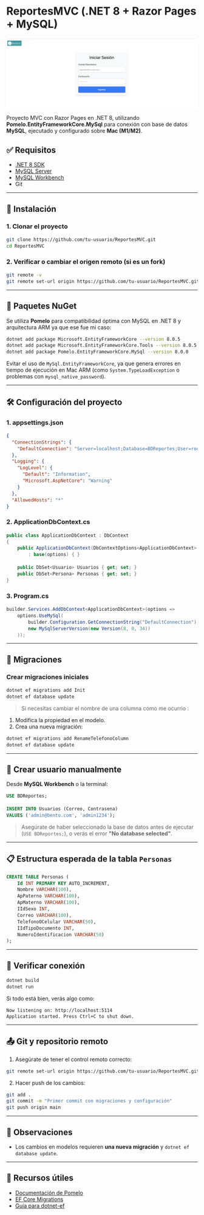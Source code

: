 # ReportesMVC (.NET 8 + Razor Pages + MySQL)

![Image_Alt](https://github.com/jaykob07/ASPCORE-MYSQ-LOGIN/blob/81eca062821cda742373c2f887ee53879283a77c/pic.png)

Proyecto MVC con Razor Pages en .NET 8, utilizando **Pomelo.EntityFrameworkCore.MySql** para conexión con base de datos **MySQL**, ejecutado y configurado sobre **Mac (M1/M2)**.

## ✅ Requisitos

* [.NET 8 SDK](https://dotnet.microsoft.com/download/dotnet/8.0)
* [MySQL Server](https://dev.mysql.com/downloads/mysql/)
* [MySQL Workbench](https://dev.mysql.com/downloads/workbench/) 
* Git

---

## 🚀 Instalación

### 1. Clonar el proyecto

```bash
git clone https://github.com/tu-usuario/ReportesMVC.git
cd ReportesMVC
```

### 2. Verificar o cambiar el origen remoto (si es un fork)

```bash
git remote -v
git remote set-url origin https://github.com/tu-usuario/ReportesMVC.git
```

---

## 🧩 Paquetes NuGet

Se utiliza **Pomelo** para compatibilidad óptima con MySQL en .NET 8 y arquitectura ARM ya que ese fue mi caso:

```bash
dotnet add package Microsoft.EntityFrameworkCore --version 8.0.5
dotnet add package Microsoft.EntityFrameworkCore.Tools --version 8.0.5
dotnet add package Pomelo.EntityFrameworkCore.MySql --version 8.0.0
```

Evitar el uso de `MySql.EntityFrameworkCore`, ya que genera errores en tiempo de ejecución en Mac ARM (como `System.TypeLoadException` o problemas con `mysql_native_password`).

---

## 🛠️ Configuración del proyecto

### 1. appsettings.json

```json
{
  "ConnectionStrings": {
    "DefaultConnection": "Server=localhost;Database=BDReportes;User=root;Password=tu_contraseña;"
  },
  "Logging": {
    "LogLevel": {
      "Default": "Information",
      "Microsoft.AspNetCore": "Warning"
    }
  },
  "AllowedHosts": "*"
}
```

### 2. ApplicationDbContext.cs

```csharp
public class ApplicationDbContext : DbContext
{
    public ApplicationDbContext(DbContextOptions<ApplicationDbContext> options)
        : base(options) { }

    public DbSet<Usuario> Usuarios { get; set; }
    public DbSet<Persona> Personas { get; set; }
}
```

### 3. Program.cs

```csharp
builder.Services.AddDbContext<ApplicationDbContext>(options =>
    options.UseMySql(
        builder.Configuration.GetConnectionString("DefaultConnection"),
        new MySqlServerVersion(new Version(8, 0, 34))
    ));
```

---

## 🧱 Migraciones

### Crear migraciones iniciales

```bash
dotnet ef migrations add Init
dotnet ef database update
```

> Si necesitas cambiar el nombre de una columna como me ocurrio :

1. Modifica la propiedad en el modelo.
2. Crea una nueva migración:

```bash
dotnet ef migrations add RenameTelefonoColumn
dotnet ef database update
```

---

## 👤 Crear usuario manualmente

Desde **MySQL Workbench** o la terminal:

```sql
USE BDReportes;

INSERT INTO Usuarios (Correo, Contrasena)
VALUES ('admin@bento.com', 'admin1234');
```

> Asegúrate de haber seleccionado la base de datos antes de ejecutar (`USE BDReportes;`), o verás el error **"No database selected"**.

---

## 📋 Estructura esperada de la tabla `Personas`

```sql
CREATE TABLE Personas (
    Id INT PRIMARY KEY AUTO_INCREMENT,
    Nombre VARCHAR(100),
    ApPaterno VARCHAR(100),
    ApMaterno VARCHAR(100),
    IIdSexo INT,
    Correo VARCHAR(100),
    TelefonoOCelular VARCHAR(50),
    IIdTipoDocumento INT,
    NumeroIdentificacion VARCHAR(50)
);
```

---

## 🧪 Verificar conexión

```bash
dotnet build
dotnet run
```

Si todo está bien, verás algo como:

```
Now listening on: http://localhost:5114
Application started. Press Ctrl+C to shut down.
```

---

## 📤 Git y repositorio remoto

1. Asegúrate de tener el control remoto correcto:

```bash
git remote set-url origin https://github.com/tu-usuario/ReportesMVC.git
```

2. Hacer push de los cambios:

```bash
git add .
git commit -m "Primer commit con migraciones y configuración"
git push origin main
```

---

## 📌 Observaciones


* Los cambios en modelos requieren **una nueva migración** y `dotnet ef database update`.

---

## 🔗 Recursos útiles

* [Documentación de Pomelo](https://github.com/PomeloFoundation/Pomelo.EntityFrameworkCore.MySql)
* [EF Core Migrations](https://learn.microsoft.com/en-us/ef/core/managing-schemas/migrations/)
* [Guía para dotnet-ef](https://learn.microsoft.com/en-us/ef/core/cli/dotnet)


